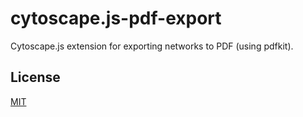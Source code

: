 cytoscape.js-pdf-export
=======================

Cytoscape.js extension for exporting networks to PDF (using pdfkit).

## License

[MIT](LICENSE)
